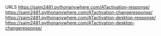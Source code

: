 URLS 
https://saim2481.pythonanywhere.com/ATactivation-response/
https://saim2481.pythonanywhere.com/ATactivation-changeresponse/
https://saim2481.pythonanywhere.com/ATactivation-desktop-response/
https://saim2481.pythonanywhere.com/ATactivation-desktop-changeresponse/
